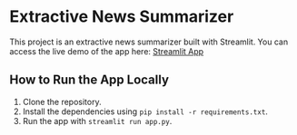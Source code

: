 # Extractive News Summarizer

This project is an extractive news summarizer built with Streamlit. You can access the live demo of the app here: [Streamlit App](https://extractive-news-summarizer-ayqmswxfnpnf79wcrvh6cp.streamlit.app/)

## How to Run the App Locally

1. Clone the repository.
2. Install the dependencies using `pip install -r requirements.txt`.
3. Run the app with `streamlit run app.py`.
